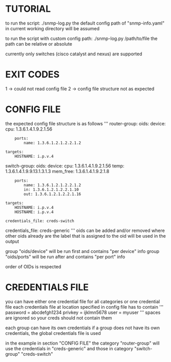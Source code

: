 #   TUTORIAL
to run the script: ./snmp-log.py
the default config path of "snmp-info.yaml" in current working directory will be assumed

to run the script with custom config path: ./snmp-log.py /path/to/file
the path can be relative or absolute

currently only switches (cisco catalyst and nexus) are supported

#   EXIT CODES
1 -> could not read config file
2 -> config file structure not as expected

#   CONFIG FILE
the expected config file structure is as follows
'''
router-group:
    oids:
        device:
            cpu: 1.3.6.1.4.1.9.2.1.56

        ports:
            name: 1.3.6.1.2.1.2.2.1.2

    targets:
        HOSTNAME: i.p.v.4

switch-group:
    oids:
        device:
            cpu: 1.3.6.1.4.1.9.2.1.56
            temp: 1.3.6.1.4.1.9.9.13.1.3.1.3
            mem_free: 1.3.6.1.4.1.9.2.1.8

        ports:
            name: 1.3.6.1.2.1.2.2.1.2
            in: 1.3.6.1.2.1.2.2.1.10
            out: 1.3.6.1.2.1.2.2.1.16

    targets:
        HOSTNAME: i.p.v.4
        HOSTNAME: i.p.v.4
    
    credentials_file: creds-switch

credentials_file: creds-generic
'''
oids can be added and/or removed where other oids already are
the label that is assigned to the oid will be used in the output

group "oids/device" will be run first and contains "per device" info
group "oids/ports" will be run after and contains "per port" info

order of OIDs is respected

#   CREDENTIALS FILE
you can have either one credential file for all categories or
one credential file each
credentials file at location specified in config file has to contain
'''
password = abcdefgh1234
privkey = ijklmn5678
user = myuser
'''
spaces are ignored so your creds should not contain them

each group can have its own credentials
if a group does not have its own credentials, the global credentials file is used

in the example in section "CONFIG FILE" the category "router-group" will use the credentials 
in "creds-generic" and those in category "switch-group" "creds-switch"